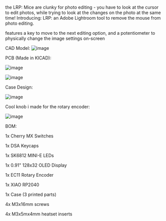 the LRP:
Mice are clunky for photo editing - you have to look at the cursor to edit photos, while trying to look at the changes on the photo at the same time!
Introducing: LRP: an Adobe Lightroom tool to remove the mouse from photo editing.

features a key to move to the next editing option, and a potentiometer to physically change the image settings on-screen

CAD Model:
![image](https://github.com/user-attachments/assets/c36ba826-0915-452e-97f9-2f79772cbc7b)


PCB (Made in KICAD):

![image](https://github.com/user-attachments/assets/08951000-4fc9-4df8-abad-69dd20a3e5cf)

![image](https://github.com/user-attachments/assets/ac1e8a40-8568-4a10-81a8-eaf433a28fb7)

Case Design:

![image](https://github.com/user-attachments/assets/8f15f3f9-8d9f-4546-8b23-c95225c7cb7c)

Cool knob i made for the rotary encoder:

![image](https://github.com/user-attachments/assets/d5bb6e41-6153-45a3-b23e-0b9a322eb24b)



BOM:

1x Cherry MX Switches

1x DSA Keycaps

1x SK6812 MINI-E LEDs

1x 0.91" 128x32 OLED Display

1x EC11 Rotary Encoder

1x XIAO RP2040

1x Case (3 printed parts) 

4x M3x16mm screws

4x M3x5mx4mm heatset inserts

